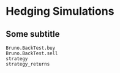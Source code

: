 # Hedging Simulations

## Some subtitle

```@docs
Bruno.BackTest.buy
Bruno.BackTest.sell
strategy
strategy_returns
```